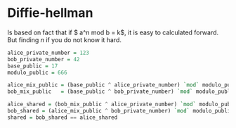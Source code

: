 # Diffie-hellman

Is based on fact  that if $ a^n mod b = k$, it is easy to calculated forward. 
But finding $n$ if you do not know it hard.


```haskell
alice_private_number = 123 
bob_private_number = 42 
base_public = 17 
modulo_public = 666 

alice_mix_public = (base_public ^ alice_private_number) `mod` modulo_public
bob_mix_public   = (base_public ^ bob_private_number) `mod` modulo_public

alice_shared = (bob_mix_public ^ alice_private_number) `mod` modulo_public
bob_shared = (alice_mix_public ^ bob_private_number) `mod` modulo_public
shared = bob_shared == alice_shared
```